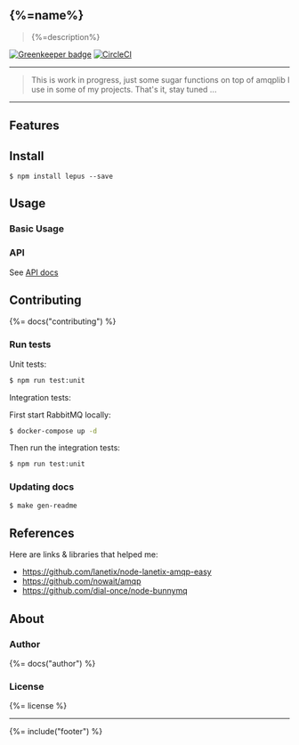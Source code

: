 ## {%=name%}

> {%=description%}

[![Greenkeeper badge](https://badges.greenkeeper.io/stefanwalther/lepus.svg)](https://greenkeeper.io/)
[![CircleCI](https://img.shields.io/circleci/project/github/stefanwalther/lepus.svg)](https://circleci.com/gh/stefanwalther/lepus)

---

> This is work in progress, just some sugar functions on top of amqplib I use in some of my projects.
> That's it, stay tuned ...

---

## Features

## Install

```
$ npm install lepus --save
```

## Usage

### Basic Usage

### API

See [API docs](./docs/api-docs.md)

## Contributing

{%= docs("contributing") %}

### Run tests

Unit tests:

```bash
$ npm run test:unit
```

Integration tests:

First start RabbitMQ locally:
```sh
$ docker-compose up -d
```

Then run the integration tests:
```bash
$ npm run test:unit
```

### Updating docs

```sh
$ make gen-readme
```

## References

Here are links & libraries that helped me:
- https://github.com/lanetix/node-lanetix-amqp-easy
- https://github.com/nowait/amqp
- https://github.com/dial-once/node-bunnymq

## About

### Author
{%= docs("author") %}

### License
{%= license %}

***

{%= include("footer") %}

